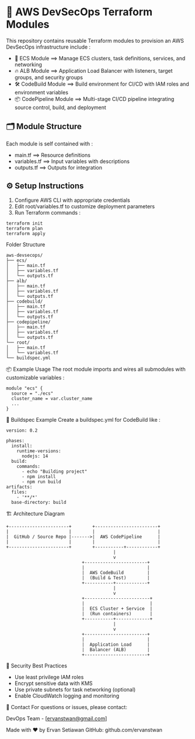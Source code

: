 
# 🚀 AWS DevSecOps Terraform Modules

This repository contains reusable Terraform modules to provision an AWS DevSecOps infrastructure include :

- 🐳 ECS Module ==> Manage ECS clusters, task definitions, services, and networking  
- 🔥 ALB Module ==> Application Load Balancer with listeners, target groups, and security groups  
- 🛠️ CodeBuild Module ==> Build environment for CI/CD with IAM roles and environment variables  
- 📦 CodePipeline Module ==> Multi-stage CI/CD pipeline integrating source control, build, and deployment  


## 🗂️ Module Structure

Each module is self contained with :

- main.tf ==> Resource definitions  
- variables.tf ==> Input variables with descriptions  
- outputs.tf ==> Outputs for integration  

## ⚙️ Setup Instructions

1. Configure AWS CLI with appropriate credentials  
2. Edit root/variables.tf to customize deployment parameters  
3. Run Terraform commands :

```
terraform init
terraform plan
terraform apply
```

Folder Structure

```
aws-devsecops/
├── ecs/
│   ├── main.tf
│   ├── variables.tf
│   └── outputs.tf
├── alb/
│   ├── main.tf
│   ├── variables.tf
│   └── outputs.tf
├── codebuild/
│   ├── main.tf
│   ├── variables.tf
│   └── outputs.tf
├── codepipeline/
│   ├── main.tf
│   ├── variables.tf
│   └── outputs.tf
└── root/
│   ├── main.tf
│   └── variables.tf
└── buildspec.yml
```

📦 Example Usage
The root module imports and wires all submodules with customizable variables :

```
module "ecs" {
  source = "./ecs"
  cluster_name = var.cluster_name
  ...
}
```

📝 Buildspec Example
Create a buildspec.yml for CodeBuild like :
```
version: 0.2

phases:
  install:
    runtime-versions:
      nodejs: 14
  build:
    commands:
      - echo "Building project"
      - npm install
      - npm run build
artifacts:
  files:
    - '**/*'
  base-directory: build
  ```

🏗️ Architecture Diagram

```
+-----------------------+        +------------------------+
|                       |        |                        |
|  GitHub / Source Repo |------->|  AWS CodePipeline      |
|                       |        |                        |
+-----------------------+        +-----------+------------+
                                         |
                                         v
                             +------------------------+
                             |                        |
                             |  AWS CodeBuild         |
                             |  (Build & Test)        |
                             +-----------+------------+
                                         |
                                         v
                             +-------------------------+
                             |                         |
                             |  ECS Cluster + Service  |
                             |  (Run containers)       |
                             +-----------+-------------+
                                         |
                                         v
                             +------------------------+
                             |                        |
                             |  Application Load      |
                             |  Balancer (ALB)        |
                             +------------------------+
```

🔐 Security Best Practices

- Use least privilege IAM roles
- Encrypt sensitive data with KMS
- Use private subnets for task networking (optional)
- Enable CloudWatch logging and monitoring

📧 Contact
For questions or issues, please contact:

DevOps Team - [ervanstwan@gmail.com]

Made with ❤️ by Ervan Setiawan
GitHub: github.com/ervanstwan
